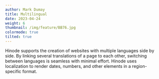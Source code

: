 ```yaml
---
author: Mark Dumay
title: Multilingual
date: 2023-04-24
weight: 6
thumbnail: /img/feature/BB76.jpg
colormode: true
tilted: true
---
```


Hinode supports the creation of websites with multiple languages side by side. By linking several translations of a page to each other, switching between languages is seamless with minimal effort. Hinode uses localization to render dates, numbers, and other elements in a region-specific format.


